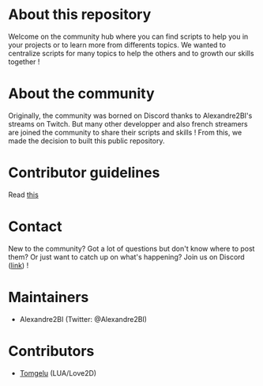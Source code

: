 # About this repository

Welcome on the community hub where you can find scripts to help you in your projects or to learn more from differents topics. We wanted to centralize scripts for many topics to help the others and to growth our skills together ! 

# About the community

Originally, the community was borned on Discord thanks to Alexandre2BI's streams on Twitch. 
But many other developper and also french streamers are joined the community to share their scripts and skills ! From this, we made the decision to built this public repository.  

# Contributor guidelines

Read [this](https://github.com/alex1600/kiwi-dev/blob/master/CONTRIBUTING.md)

# Contact

New to the community? Got a lot of questions but don't know where to post them? Or just want to catch up on what's happening? Join us on Discord ([link](https://discord.gg/dRcckNrqeu)) !

# Maintainers 

- Alexandre2BI (Twitter: @Alexandre2BI)

# Contributors

- [Tomgelu](https://github.com/tomgelu) (LUA/Love2D)
